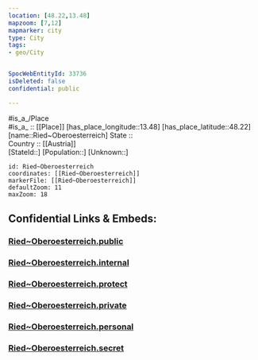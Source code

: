```yaml
---
location: [48.22,13.48] 
mapzoom: [7,12] 
mapmarker: city 
type: City
tags:
- geo/City


SpocWebEntityId: 33736
isDeleted: false
confidential: public

---
```

#is_a_/Place  
#is_a_ :: [[Place]] 
[has_place_longitude::13.48] 
[has_place_latitude::48.22] 
[name::Ried~Oberoesterreich] 
State ::  
Country :: [[Austria]]  
[StateId::] 
[Population::] 
[Unknown::] 


```leaflet
id: Ried~Oberoesterreich
coordinates: [[Ried~Oberoesterreich]] 
markerFile: [[Ried~Oberoesterreich]] 
defaultZoom: 11 
maxZoom: 18
```


## Confidential Links & Embeds: 

### [Ried~Oberoesterreich.public](/_public/\Earth\Continent\Europe\Europe~Central\Austria\Austrias_States\Oberösterreich\CityRied~Oberoesterreich.public.md) 

### [Ried~Oberoesterreich.internal](/_internal/\Earth\Continent\Europe\Europe~Central\Austria\Austrias_States\Oberösterreich\CityRied~Oberoesterreich.internal.md) 

### [Ried~Oberoesterreich.protect](/_protect/\Earth\Continent\Europe\Europe~Central\Austria\Austrias_States\Oberösterreich\CityRied~Oberoesterreich.protect.md) 

### [Ried~Oberoesterreich.private](/_private/\Earth\Continent\Europe\Europe~Central\Austria\Austrias_States\Oberösterreich\CityRied~Oberoesterreich.private.md) 

### [Ried~Oberoesterreich.personal](/_personal/\Earth\Continent\Europe\Europe~Central\Austria\Austrias_States\Oberösterreich\CityRied~Oberoesterreich.personal.md) 

### [Ried~Oberoesterreich.secret](/_secret/\Earth\Continent\Europe\Europe~Central\Austria\Austrias_States\Oberösterreich\CityRied~Oberoesterreich.secret.md)

